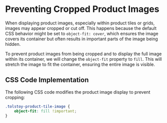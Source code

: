 # Preventing Cropped Product Images

When displaying product images, especially within product tiles or grids, images may appear cropped or cut off. This happens because the default CSS behavior might be set to `object-fit: cover`, which ensures the image covers its container but often results in important parts of the image being hidden.

To prevent product images from being cropped and to display the full image within its container, we will change the `object-fit` property to `fill`. This will stretch the image to fit the container, ensuring the entire image is visible.

## CSS Code Implementation

The following CSS code modifies the product image display to prevent cropping:

```css
.tolstoy-product-tile-image {
    object-fit: fill !important;
}
```
